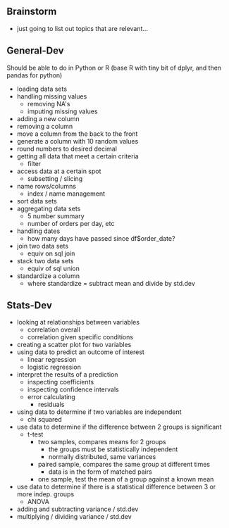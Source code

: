 ## Brainstorm

* just going to list out topics that are relevant...
  
## General-Dev

Should be able to do in Python or R (base R with tiny bit of dplyr, and then pandas for python)

* loading data sets
* handling missing values
  * removing NA's
  * imputing missing values 
* adding a new column
* removing a column
* move a column from the back to the front
* generate a column with 10 random values
* round numbers to desired decimal
* getting all data that meet a certain criteria
  * filter
* access data at a certain spot
  * subsetting / slicing
* name rows/columns
  * index / name management
* sort data sets
* aggregating data sets
  * 5 number summary
  * number of orders per day, etc
* handling dates
  * how many days have passed since df$order_date? 
* join two data sets
  * equiv on sql join
* stack two data sets
  * equiv of sql union
* standardize a column
  * where standardize = subtract mean and divide by std.dev

## Stats-Dev

* looking at relationships between variables
  * correlation overall
  * correlation given specific conditions
* creating a scatter plot for two variables
* using data to predict an outcome of interest
  * linear regression
  * logistic regression
* interpret the results of a prediction
  * inspecting coefficients
  * inspecting confidence intervals
  * error calculating 
    * residuals
* using data to determine if two variables are independent
  * chi squared
* use data to determine if the difference between 2 groups is significant
  * t-test
    * two samples, compares means for 2 groups
      * the groups must be statistically independent
      * normally distributed, same variances
    * paired sample, compares the same group at different times
      * data is in the form of matched pairs
    * one sample, test the mean of a group against a known mean
* use data to determine if there is a statistical difference between 3 or more indep. groups
  * ANOVA
* adding and subtracting variance / std.dev
* multiplying / dividing variance / std.dev